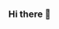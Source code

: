 ### Hi there 👋

<!--
**a-terrien/a-terrien** is a ✨ _special_ ✨ repository because its `README.md` (this file) appears on your GitHub profile.

A few things to know about me: 

- 🔭 I’m currently working on getting my Data Scientist Diploma (by OpenClassrooms). I am also an Data Analyst intern working for Dial Once. 
- 🌱 I’m currently learning Python, SQL (BigQuery), etc. 
- 📫 You can reach me here or on [LinkedIn](https://www.linkedin.com/in/audrey-terrien-data/)
-->
